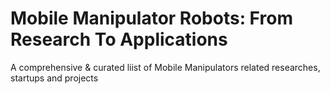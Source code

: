 # Mobile Manipulator Robots: From Research To Applications
A comprehensive & curated liist of Mobile Manipulators related researches, startups and projects
